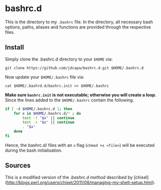 bashrc.d
========
This is the directory to my `.bashrc` file. 
In the directory, all necessary bash options, paths, aliases and functions are provided through the respective files.

Install
-------

Simply clone the .bashrc.d directory to your `$HOME` via:

`git clone https://github.com/jdcapa/bashrc.d.git $HOME/.bashrc.d` 

Now update your `$HOME/.bashrc` file via:

`cat $HOME/.bashrd.d/bashrc.init >> $HOME/.bashrc`

**Make sure `bashrc.init` is not executable; otherwise you will create a loop.**
Since the lines added to the `$HOME/.bashrc` contain the following.

```bash
if [ -d $HOME/.bashrc.d ]; then
    for x in $HOME/.bashrc.d/* ; do
        test -f "$x" || continue
        test -x "$x" || continue
        . "$x"
    done
fi
```

Hence, the bashrc.d/ files with an `x` flag (`chmod +x <file>`) will be executed during the bash initialisation.


Sources
-------
This is a modified version of the *.bashrc.d method* described by [chisel] (http://blogs.perl.org/users/chisel/2011/08/managing-my-shell-setup.html).
